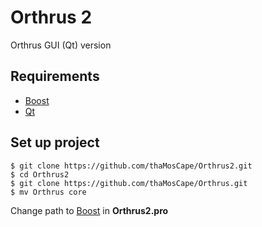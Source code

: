 # Orthrus 2
Orthrus GUI (Qt) version

## Requirements
* [Boost](http://www.boost.org/)
* [Qt](https://www.qt.io/)

## Set up project
```
$ git clone https://github.com/thaMosCape/Orthrus2.git
$ cd Orthrus2
$ git clone https://github.com/thaMosCape/Orthrus.git
$ mv Orthrus core
```
Change path to [Boost](http://www.boost.org/) in **Orthrus2.pro**

